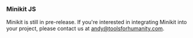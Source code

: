 ### Minikit JS

Minikit is still in pre-release. If you're interested in integrating Minikit into your project, please contact us at [andy@toolsforhumanity.com](mailto:andy@toolsforhumanity.com).
